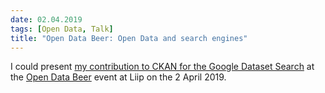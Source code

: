 ```yaml
---
date: 02.04.2019
tags: [Open Data, Talk]
title: "Open Data Beer: Open Data and search engines"
---
```


I could present [my contribution to CKAN for the Google Dataset Search](/posts/2018/04/make-open-data-discoverable-for-search-engines/) at the [Open Data Beer](https://opendatabeer.ch/) event at Liip on the 2 April 2019.

<script async class="speakerdeck-embed" data-id="b5251923bbd14663bfb7df0154c9cc93" data-ratio="1.77777777777778" src="//speakerdeck.com/assets/embed.js"></script>
